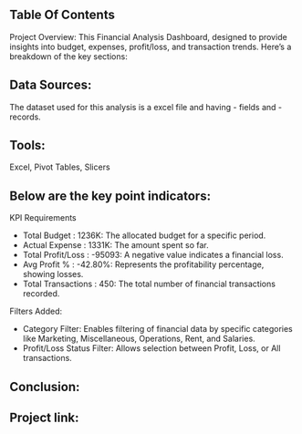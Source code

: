 ## Table Of Contents
Project Overview: This Financial Analysis Dashboard, designed to provide insights into budget, expenses, profit/loss, and transaction trends. Here’s a breakdown of the key sections:

## Data Sources:
The dataset used for this analysis is a excel file and having - fields and - records.

## Tools:
Excel, Pivot Tables, Slicers

## Below are the key point indicators:
KPI Requirements
- Total Budget : 1236K: The allocated budget for a specific period.
- Actual Expense : 1331K: The amount spent so far.
- Total Profit/Loss : -95093: A negative value indicates a financial loss.
- Avg Profit % : -42.80%: Represents the profitability percentage, showing losses.
- Total Transactions : 450: The total number of financial transactions recorded.

Filters Added:
- Category Filter: Enables filtering of financial data by specific categories like Marketing, Miscellaneous, Operations, Rent, and Salaries.
- Profit/Loss Status Filter: Allows selection between Profit, Loss, or All transactions.

## Conclusion:


## Project link:
